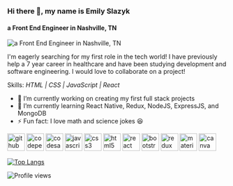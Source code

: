 ### Hi there 👋, my name is **Emily Slazyk**
#### a Front End Engineer in Nashville, TN
![a Front End Engineer in Nashville, TN](https://github-readme-stats.vercel.app/api?username=eslazyk10&show_icons=true&theme=radical)

I'm eagerly searching for my first role in the tech world! I have previously help a 7 year career in healthcare and have been studying development and software engineering. I would love to collaborate on a project!

Skills: *HTML | CSS | JavaScript | React*

- 🔭 I’m currently working on creating my first full stack projects 
- 🌱 I’m currently learning React Native, Redux, NodeJS, ExpressJS, and MongoDB 
- ⚡ Fun fact: I love math and science jokes 😆 


[<img src='https://cdn.jsdelivr.net/npm/simple-icons@3.0.1/icons/github.svg' alt='github' height='40'>](https://github.com/eslazyk10)  [<img src='https://cdn.jsdelivr.net/npm/simple-icons@3.0.1/icons/codepen.svg' alt='codepen' height='40'>](https://codepen.io/eslazyk10)  [<img src='https://cdn.jsdelivr.net/npm/simple-icons@3.0.1/icons/codesandbox.svg' alt='codesandbox' height='40'>](https://codesandbox.io/u/eslazy32)  [<img src='https://cdn.jsdelivr.net/npm/simple-icons@3.0.1/icons/javascript.svg' alt='javascript' height='40'>](#)  [<img src='https://cdn.jsdelivr.net/npm/simple-icons@3.0.1/icons/css3.svg' alt='css3' height='40'>](#)  [<img src='https://cdn.jsdelivr.net/npm/simple-icons@3.0.1/icons/html5.svg' alt='html5' height='40'>](#)  [<img src='https://cdn.jsdelivr.net/npm/simple-icons@3.0.1/icons/react.svg' alt='react' height='40'>](#)  [<img src='https://cdn.jsdelivr.net/npm/simple-icons@3.0.1/icons/bootstrap.svg' alt='bootstrap' height='40'>](#)  [<img src='https://cdn.jsdelivr.net/npm/simple-icons@3.0.1/icons/redux.svg' alt='redux' height='40'>](#)  [<img src='https://cdn.jsdelivr.net/npm/simple-icons@3.0.1/icons/material-ui.svg' alt='material-ui' height='40'>](#)  [<img src='https://cdn.jsdelivr.net/npm/simple-icons@3.0.1/icons/canva.svg' alt='canva' height='40'>](#)  

[![Top Langs](https://github-readme-stats.vercel.app/api/top-langs/?username=eslazyk10)](https://github.com/anuraghazra/github-readme-stats)

![Profile views](https://gpvc.arturio.dev/eslazyk10)  
